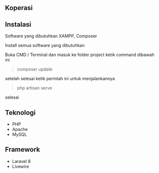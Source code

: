 ## Koperasi

## Instalasi

Software yang dibutuhkan XAMPP, Composer

Install semua software yang dibutuhkan

Buka CMD / Terminal dan masuk ke folder project ketik command dibawah ini
> composer update

setelah selesai ketik perintah ini untuk menjalankannya

> php artisan serve
 
selesai

## Teknologi

- PHP 
- Apache
- MySQL

## Framework

- Laravel 8
- Livewire
